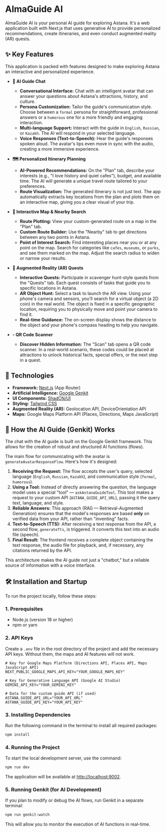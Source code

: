 # AlmaGuide AI

AlmaGuide AI is your personal AI guide for exploring Astana. It's a web application built with Next.js that uses generative AI to provide personalized recommendations, create itineraries, and even conduct augmented reality (AR) quests.

## ✨ Key Features

This application is packed with features designed to make exploring Astana an interactive and personalized experience.

*   **🤖 AI Guide Chat**
    *   **Conversational Interface:** Chat with an intelligent avatar that can answer your questions about Astana's attractions, history, and culture.
    *   **Persona Customization:** Tailor the guide's communication style. Choose between a `formal` persona for straightforward, professional answers or a `humorous` one for a more friendly and engaging interaction.
    *   **Multi-language Support:** Interact with the guide in `English`, `Russian`, or `Kazakh`. The AI will respond in your selected language.
    *   **Voice Responses (Text-to-Speech):** Hear the guide's responses spoken aloud. The avatar's lips even move in sync with the audio, creating a more immersive experience.

*   **🗺️ Personalized Itinerary Planning**
    *   **AI-Powered Recommendations:** On the "Plan" tab, describe your interests (e.g., "I love history and quiet cafes"), budget, and available time. The AI will generate a unique travel route tailored to your preferences.
    *   **Route Visualization:** The generated itinerary is not just text. The app automatically extracts key locations from the plan and plots them on an interactive map, giving you a clear visual of your trip.

*   **📍 Interactive Map & Nearby Search**
    *   **Route Plotting:** View your custom-generated route on a map in the "Plan" tab.
    *   **Custom Route Builder:** Use the "Nearby" tab to get directions between any two points in Astana.
    *   **Point of Interest Search:** Find interesting places near you or at any point on the map. Search for categories like `cafes`, `museums`, or `parks`, and see them marked on the map. Adjust the search radius to widen or narrow your results.

*   **📸 Augmented Reality (AR) Quests**
    *   **Interactive Quests:** Participate in scavenger hunt-style quests from the "Quests" tab. Each quest consists of tasks that guide you to specific locations in Astana.
    *   **AR Object Hunt:** Select a task to launch the AR view. Using your phone's camera and sensors, you'll search for a virtual object (a 2D coin) in the real world. The object is fixed in a specific geographic location, requiring you to physically move and point your camera to find it.
    *   **Real-time Guidance:** The on-screen display shows the distance to the object and your phone's compass heading to help you navigate.

*   **- QR Code Scanner**
    *   **Discover Hidden Information:** The "Scan" tab opens a QR code scanner. In a real-world scenario, these codes could be placed at attractions to unlock historical facts, special offers, or the next step in a quest.

## 🚀 Technologies

*   **Framework:** [Next.js](https://nextjs.org/) (App Router)
*   **Artificial Intelligence:** [Google Genkit](https://firebase.google.com/docs/genkit)
*   **UI Components:** [ShadCN/UI](https://ui.shadcn.com/)
*   **Styling:** [Tailwind CSS](https://tailwindcss.com/)
*   **Augmented Reality (AR):** Geolocation API, DeviceOrientation API
*   **Maps:** Google Maps Platform API (Places, Directions, Maps JavaScript)

## 🤖 How the AI Guide (Genkit) Works

The chat with the AI guide is built on the Google Genkit framework. This allows for the creation of robust and structured AI functions (flows).

The main flow for communicating with the avatar is `generateAvatarResponseFlow`. Here's how it's designed:

1.  **Receiving the Request:** The flow accepts the user's query, selected language (`English`, `Russian`, `Kazakh`), and communication style (`formal`, `humorous`).
2.  **Using a Tool:** Instead of directly answering the question, the language model uses a special "tool" — `askAstanaGuideTool`. This tool makes a request to your custom API (`ASTANA_GUIDE_API_URL`), passing it the query text, language, and style.
3.  **Reliable Answers:** This approach (RAG — Retrieval-Augmented Generation) ensures that the model's responses are based **only** on verified data from your API, rather than "inventing" facts.
4.  **Text-to-Speech (TTS):** After receiving a text response from the API, a second flow, `generateTts`, is triggered. It converts this text into an audio file (speech).
5.  **Final Result:** The frontend receives a complete object containing the text response, the audio file for playback, and, if necessary, any citations returned by the API.

This architecture makes the AI guide not just a "chatbot," but a reliable source of information with a voice interface.

## 🛠️ Installation and Startup

To run the project locally, follow these steps:

### 1. Prerequisites

*   Node.js (version 18 or higher)
*   npm or yarn

### 2. API Keys

Create a `.env` file in the root directory of the project and add the necessary API keys. Without them, the maps and AI features will not work.

```env
# Key for Google Maps Platform (Directions API, Places API, Maps JavaScript API)
NEXT_PUBLIC_GOOGLE_MAPS_API_KEY="YOUR_GOOGLE_MAPS_KEY"

# Key for Generative Language API (Google AI Studio)
GEMINI_API_KEY="YOUR_GEMINI_KEY"

# Data for the custom guide API (if used)
ASTANA_GUIDE_API_URL="YOUR_API_URL"
ASTANA_GUIDE_API_KEY="YOUR_API_KEY"
```

### 3. Installing Dependencies

Run the following command in the terminal to install all required packages:

```bash
npm install
```

### 4. Running the Project

To start the local development server, use the command:

```bash
npm run dev
```

The application will be available at [http://localhost:9002](http://localhost:9002).

### 5. Running Genkit (for AI Development)

If you plan to modify or debug the AI flows, run Genkit in a separate terminal:

```bash
npm run genkit:watch
```

This will allow you to monitor the execution of AI functions in real-time.
